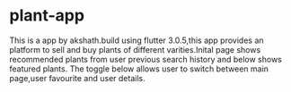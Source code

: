 # plant-app
This is a app by akshath.build using flutter 3.0.5,this app provides an platform to sell and buy plants of different varities.Inital page shows recommended plants from user previous search history and below shows featured plants. The toggle below allows user to switch between main page,user favourite and user details.
